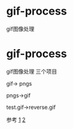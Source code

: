 # gif-process
gif图像处理
# gif-process
gif图像处理
三个项目

gif-> pngs

pngs->gif

test.gif->reverse.gif

参考
[1](https://www.cnblogs.com/yucen/p/9343554.html)
[2](http://www.cnblogs.com/dcb3688/p/4608048.html)
